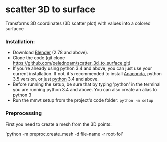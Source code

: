 # scatter 3D to surface

Transforms 3D coordinates (3D scatter plot) with values into a colored surfacce

### Installation:
- Download [Blender](https://www.blender.org/download/) (2.78 and above).
- Clone the code (git clone https://github.com/pelednoam/scatter_3d_to_surface.git)
- If you're already using python 3.4 and above, you can just use your current installation. If not, it's recommended to install [Anaconda](https://www.continuum.io/downloads), python 3.5 version, or just [python](https://www.python.org/downloads/) 3.4 and above.
- Before running the setup, be sure that by typing 'python' in the terminal you are running python 3.4 and above. You can also create an alias to python 3
- Run the mmvt setup from the project's code folder: `python -m setup` 

### Preprocessing

First you need to create a mesh from the 3D points:

'python -m preproc.create_mesh -d file-name -r root-fol'


